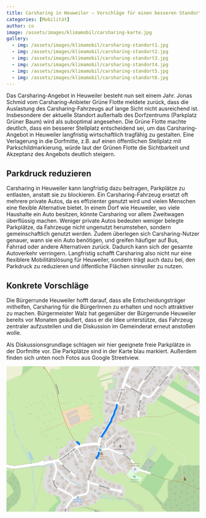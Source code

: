 ```yaml
---
title: Carsharing in Heuweiler – Vorschläge für einen besseren Standort
categories: [Mobilität]
author: co
image: /assets/images/klimamobil/carsharing-karte.jpg
gallery:
  - img: /assets/images/klimamobil/carsharing-standort1.jpg
  - img: /assets/images/klimamobil/carsharing-standort2.jpg
  - img: /assets/images/klimamobil/carsharing-standort3.jpg
  - img: /assets/images/klimamobil/carsharing-standort4.jpg
  - img: /assets/images/klimamobil/carsharing-standort5.jpg
  - img: /assets/images/klimamobil/carsharing-standort6.jpg
---
```


Das Carsharing-Angebot in Heuweiler besteht nun seit einem Jahr. Jonas Schmid vom Carsharing-Anbieter Grüne Flotte meldete zurück, dass die Auslastung des Carsharing-Fahrzeugs auf lange Sicht nicht ausreichend ist. Insbesondere der aktuelle Standort außerhalb des Dorfzentrums (Parkplatz Grüner Baum) wird als suboptimal angesehen. Die Grüne Flotte machte deutlich, dass ein besserer Stellplatz entscheidend sei, um das Carsharing-Angebot in Heuweiler langfristig wirtschaftlich tragfähig zu gestalten. Eine Verlagerung in die Dorfmitte, z.B. auf einen öffentlichen Stellplatz mit Parkschildmarkierung, würde laut der Grünen Flotte die Sichtbarkeit und Akzeptanz des Angebots deutlich steigern.

## Parkdruck reduzieren

Carsharing in Heuweiler kann langfristig dazu beitragen, Parkplätze zu entlasten, anstatt sie zu blockieren. Ein Carsharing-Fahrzeug ersetzt oft mehrere private Autos, da es effizienter genutzt wird und vielen Menschen eine flexible Alternative bietet. In einem Dorf wie Heuweiler, wo viele Haushalte ein Auto besitzen, könnte Carsharing vor allem Zweitwagen überflüssig machen. Weniger private Autos bedeuten weniger belegte Parkplätze, da Fahrzeuge nicht ungenutzt herumstehen, sondern gemeinschaftlich genutzt werden. Zudem überlegen sich Carsharing-Nutzer genauer, wann sie ein Auto benötigen, und greifen häufiger auf Bus, Fahrrad oder andere Alternativen zurück. Dadurch kann sich der gesamte Autoverkehr verringern. Langfristig schafft Carsharing also nicht nur eine flexiblere Mobilitätslösung für Heuweiler, sondern trägt auch dazu bei, den Parkdruck zu reduzieren und öffentliche Flächen sinnvoller zu nutzen.

## Konkrete Vorschläge

Die Bürgerrunde Heuweiler hofft darauf, dass alle Entscheidungsträger mithelfen, Carsharing für die BürgerInnen zu erhalten und noch attraktiver zu machen. Bürgermeister Walz hat gegenüber der Bürgerrunde Heuweiler bereits vor Monaten geäußert, dass er die Idee unterstütze, das Fahrzeug zentraler aufzustellen und die Diskussion im Gemeinderat erneut anstoßen wolle.

Als Diskussionsgrundlage schlagen wir hier geeignete freie Parkplätze in der Dorfmitte vor. Die Parkplätze sind in der Karte blau markiert. Außerdem finden sich unten noch Fotos aus Google Streetview.

![Carsharing Karte](/assets/images/klimamobil/carsharing-karte.jpg)
